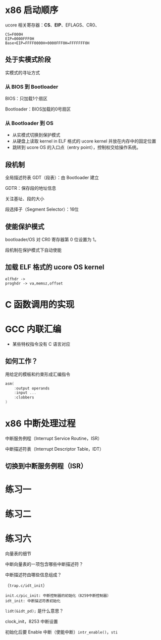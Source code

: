 # x86 启动顺序

ucore 相关寄存器：**CS**、**EIP**、EFLAGS、CR0、

```
CS=F000H
EIP=0000FFF0H
Base+EIP=FFFF0000H+0000FFF0H=FFFFFFF0H
```

## 处于实模式阶段

实模式的寻址方式

### 从 BIOS 到 Bootloader

BIOS：只加载1个扇区

Bootloader：BIOS加载的0号扇区

### 从 Bootloader 到 OS

- 从实模式切换到保护模式
- 从硬盘上读取 kernel in ELF 格式的 ucore kernel 并放在内存中的固定位置
- 跳转到 ucore OS 的入口点（entry point），控制权交给操作系统。

## 段机制

全局描述符表 GDT（段表）：由 Bootloader 建立

GDTR：保存段的地址信息

关注基址、段的大小

段选择子（Segment Selector）：16位

## 使能保护模式

bootloader/OS 对 CR0 寄存器第 0 位设置为 1。

段机制在保护模式下自动使能

## 加载 ELF 格式的 ucore OS kernel

```
elfhdr -> 
proghdr -> va,memsz,offset
```

# C 函数调用的实现

# GCC 内联汇编

- 某些特权指令没有 C 语言对应

## 如何工作？

用给定的模板和约束形成汇编指令

```c
asm(
    :output operands
    :input ...
    :clobbers
)
```

# x86 中断处理过程

中断服务例程（Interrupt Service Routine，ISR）

中断描述符表（Interrupt Descriptor Table，IDT）

## 切换到中断服务例程（ISR）

# 练习一

# 练习二

# 练习六

向量表的细节

中断向量表的一项包含哪些中断描述符？

中断描述符由哪些信息组成？

（`trap.c/idt_init`）

```
init.c/pic_init: 中断控制器的初始化（8259中断控制器）
idt_init: 中断描述符表初始化
```

`lidt(&idt_pd);` 是什么意思？

clock_init，8253 中断设置

初始化后要 Enable 中断（使能中断）`intr_enable()`，`sti`

